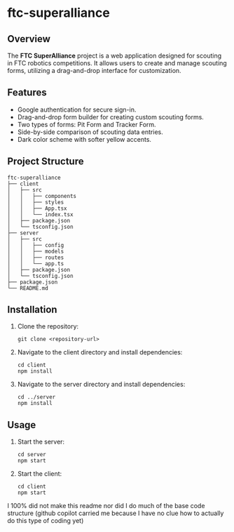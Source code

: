 # ftc-superalliance

## Overview
The **FTC SuperAlliance** project is a web application designed for scouting in FTC robotics competitions. It allows users to create and manage scouting forms, utilizing a drag-and-drop interface for customization.

## Features
- Google authentication for secure sign-in.
- Drag-and-drop form builder for creating custom scouting forms.
- Two types of forms: Pit Form and Tracker Form.
- Side-by-side comparison of scouting data entries.
- Dark color scheme with softer yellow accents.

## Project Structure
```
ftc-superalliance
├── client
│   ├── src
│   │   ├── components
│   │   ├── styles
│   │   ├── App.tsx
│   │   └── index.tsx
│   ├── package.json
│   └── tsconfig.json
├── server
│   ├── src
│   │   ├── config
│   │   ├── models
│   │   ├── routes
│   │   └── app.ts
│   ├── package.json
│   └── tsconfig.json
├── package.json
└── README.md
```

## Installation
1. Clone the repository:
   ```
   git clone <repository-url>
   ```
2. Navigate to the client directory and install dependencies:
   ```
   cd client
   npm install
   ```
3. Navigate to the server directory and install dependencies:
   ```
   cd ../server
   npm install
   ```

## Usage
1. Start the server:
   ```
   cd server
   npm start
   ```
2. Start the client:
   ```
   cd client
   npm start
   ```

I 100% did not make this readme nor did I do much of the base code structure (github copilot carried me because I have no clue how to actually do this type of coding yet)

